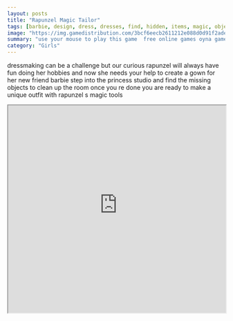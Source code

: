 ```yaml
---
layout: posts
title: "Rapunzel Magic Tailor"
tags: [barbie, design, dress, dresses, find, hidden, items, magic, objects, princess, rapunzel, room, seek, sew, simulation, studio, tailor, tangled, free, online, games, oyna, game, free, games, play, play, games]
image: "https://img.gamedistribution.com/3bcf6eecb2611212e088d0d91f2ade9c.jpg"
summary: "use your mouse to play this game  free online games oyna game free games play play games"
category: "Girls"
---
```


dressmaking can be a challenge but our curious rapunzel will always have fun doing her hobbies and now she needs your help to create a gown for her new friend barbie step into the princess studio and find the missing objects to clean up the room once you re done you are ready to make a unique outfit with rapunzel s magic tools

<iframe width="100%" height="480px;" src="https://flash.gamedistribution.com?game=3bcf6eecb2611212e088d0d91f2ade9c"></iframe>
